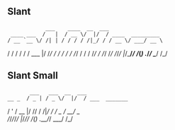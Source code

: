 ## Slant
                ___    ____  __  ___
     ____ ___  /   |  / __ \/  |/  / ____  _________
    / __ `__ \/ /| | / / / / /|_/ / / __ \/ ___/ __ \
   / / / / / / ___ |/ /_/ / /  / / / /_/ / /  / /_/ /
  /_/ /_/ /_/_/  |_/_____/_/  /_(_) .___/_/   \____/
                                 /_/

## Slant Small

           ___   ___  __  ___
    __ _  / _ | / _ \/  |/  / ___  _______
   /  ' \/ __ |/ // / /|_/ / / _ \/ __/ _ \
  /_/_/_/_/ |_/____/_/  /_(_) .__/_/  \___/
                           /_/
